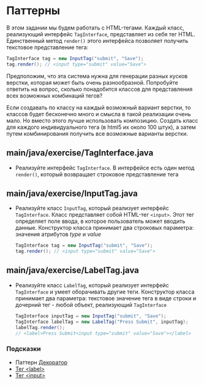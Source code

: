 # Паттерны

В этом задании мы будем работать с HTML-тегами. Каждый класс, реализующий интерфейс `TagInterface`, представляет из себя тег HTML. Единственный метод `render()` этого интерфейса позволяет получить текстовое представление тега:

```java
TagInterface tag = new InputTag("submit", "Save");
tag.render(); // <input type="submit" value="Save">
```

Предположим, что эта система нужна для генерации разных кусков верстки, которая может быть очень разнообразной. Попробуйте ответить на вопрос, сколько понадобится классов для представления всех возможных комбинаций тегов?

Если создавать по классу на каждый возможный вариант верстки, то классов будет бесконечно много и смысла в такой реализации очень мало. Но вместо этого лучше использовать композицию. Создать класс для каждого индивидуального тега (в html5 их около 100 штук), а затем путем комбинирования получить все возможные варианты верстки.

## main/java/exercise/TagInterface.java

* Реализуйте интерфейс `TagInterface`. В интерфейсе есть один метод `render()`, который возвращает строковое представление тега

## main/java/exercise/InputTag.java

* Реализуйте класс `InputTag`, который реализует интерфейс `TagInterface`. Класс представляет собой HTML-тег `<input>`. Этот тег определяет поле ввода, в которое пользователь может вводить данные. Конструктор класса принимает два строковых параметра: значения атрибутов *type* и *value*

  ```java
  TagInterface tag = new InputTag("submit", "Save");
  tag.render(); // <input type="submit" value="Save">
  ```

## main/java/exercise/LabelTag.java

* Реализуйте класс `LabelTag`, который реализует интерфейс `TagInterface` и умеет оборачивать другие теги. Конструктор класса принимает два параметра: текстовое значение тега в виде строки и дочерний тег - любой объект, реализующий `TagInterface`

  ```java
  TagInterface inputTag = new InputTag("submit", "Save");
  TagInterface labelTag = new LabelTag("Press Submit", inputTag);
  labelTag.render();
  // <label>Press Submit<input type="submit" value="Save"></label>
  ```

### Подсказки

* Паттерн [Декоратор](https://ru.wikipedia.org/wiki/Декоратор_(шаблон_проектирования))
* [Тег \<label\>](https://developer.mozilla.org/ru/docs/Web/HTML/Element/label)
* [Тег \<input\>](https://developer.mozilla.org/ru/docs/Web/HTML/Element/input)
